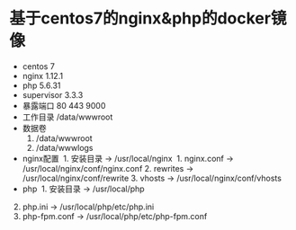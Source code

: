 # 基于centos7的nginx&php的docker镜像
- centos 7
- nginx  1.12.1
- php 5.6.31
- supervisor 3.3.3
- 暴露端口 80 443 9000
- 工作目录 /data/wwwroot
- 数据卷 
  1. /data/wwwroot
  2. /data/wwwlogs
- nginx配置 
  1. 安装目录 -> /usr/local/nginx
  1. nginx.conf -> /usr/local/nginx/conf/nginx.conf
  2. rewrites -> /usr/local/nginx/conf/rewrite
  3. vhosts -> /usr/local/nginx/conf/vhosts
 - php 
  1. 安装目录 -> /usr/local/php
  2. php.ini -> /usr/local/php/etc/php.ini
  3. php-fpm.conf -> /usr/local/php/etc/php-fpm.conf
